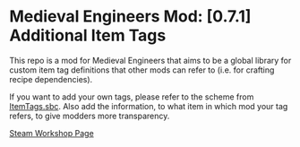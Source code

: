 # Medieval Engineers Mod: [0.7.1] Additional Item Tags
This repo is a mod for Medieval Engineers that aims to be a global library for custom item tag definitions that other mods can refer to (i.e. for crafting recipe dependencies).

If you want to add your own tags, please refer to the scheme from [ItemTags.sbc](https://github.com/gesp-shad/ME-Mod-Additional-Item-Tags/blob/master/ItemTags.sbc).
Also add the information, to what item in which mod your tag refers, to give modders more transparency.

[Steam Workshop Page](https://steamcommunity.com/sharedfiles/filedetails/?id=1963417666)
